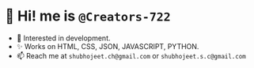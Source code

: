 # 👋 Hi! me is `@Creators-722`
- 👀 Interested in development.
- ✨ Works on HTML, CSS, JSON, JAVASCRIPT, PYTHON.
- 📫 Reach me at `shubhojeet.ch@gmail.com` or `shubhojeet.s.c@gmail.com`

<!---
Creators-722/Creators-722 is a ✨ special ✨ repository as its `README.md` (dis file) appears on you're GitHub profile.
You can click teh Preview link to take a look at you're changes.
--->

